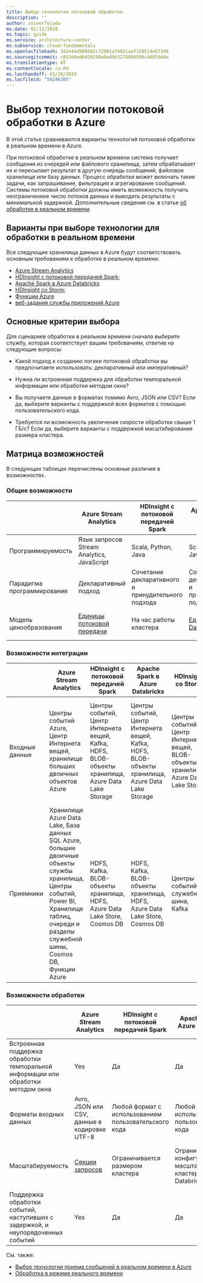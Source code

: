 ```yaml
---
title: Выбор технологии потоковой обработки
description: ''
author: zoinerTejada
ms.date: 02/12/2018
ms.topic: guide
ms.service: architecture-center
ms.subservice: cloud-fundamentals
ms.openlocfilehash: 342e44d960682c72901a7482caaf328514eb73d8
ms.sourcegitcommit: c053e6edb429299a0ad9b327888d596c48859d4a
ms.translationtype: HT
ms.contentlocale: ru-RU
ms.lasthandoff: 03/20/2019
ms.locfileid: "58246305"
---
```

# <a name="choosing-a-stream-processing-technology-in-azure"></a>Выбор технологии потоковой обработки в Azure

В этой статье сравниваются варианты технологий потоковой обработки в реальном времени в Azure.

При потоковой обработке в реальном времени система получает сообщения из очередей или файлового хранилища, затем обрабатывает их и пересылает результат в другую очередь сообщений, файловое хранилище или базу данных. Процесс обработки может включать такие задачи, как запрашивание, фильтрация и агрегирование сообщений. Системы потоковой обработки должны иметь возможность получать неограниченное число потоков данных и выводить результаты с минимальной задержкой. Дополнительные сведения см. в статье [об обработке в реальном времени](../big-data/real-time-processing.md).

<!-- markdownlint-disable MD026 -->

## <a name="what-are-your-options-when-choosing-a-technology-for-real-time-processing"></a>Варианты при выборе технологии для обработки в реальном времени

<!-- markdownlint-enable MD026 -->

Все следующие хранилища данных в Azure будут соответствовать основным требованиям к обработке в реальном времени:

- [Azure Stream Analytics](/azure/stream-analytics/)
- [HDInsight с потоковой передачей Spark](/azure/hdinsight/spark/apache-spark-streaming-overview);
- [Apache Spark в Azure Databricks](/azure/azure-databricks/)
- [HDInsight со Storm](/azure/hdinsight/storm/apache-storm-overview);
- [Функции Azure](/azure/azure-functions/functions-overview)
- [веб-задания службы приложений Azure](/azure/app-service/web-sites-create-web-jobs)

## <a name="key-selection-criteria"></a>Основные критерии выбора

Для сценариев обработки в реальном времени сначала выберите службу, которая соответствует вашим требованиям, ответив на следующие вопросы:

- Какой подход к созданию логики потоковой обработки вы предпочитаете использовать: декларативный или императивный?

- Нужна ли встроенная поддержка для обработки темпоральной информации или обработки методом окна?

- Вы получаете данные в форматах помимо Avro, JSON или CSV? Если да, выберите варианты с поддержкой всех форматов с помощью пользовательского кода.

- Требуется ли возможность увеличения скорости обработки свыше 1 ГБ/с? Если да, выберите варианты с поддержкой масштабирования размера кластера.

## <a name="capability-matrix"></a>Матрица возможностей

В следующих таблицах перечислены основные различия в возможностях.

### <a name="general-capabilities"></a>Общие возможности

| | Azure Stream Analytics | HDInsight с потоковой передачей Spark | Apache Spark в Azure Databricks | HDInsight со Storm | Функции Azure | Веб-задания службы приложений Azure |
| --- | --- | --- | --- | --- | --- | --- |
| Программируемость | Язык запросов Stream Analytics, JavaScript | Scala, Python, Java | Scala, Python, Java, R | Java, C# | C#, F#, Node.js | C#, Node.js, PHP, Java, Python |
| Парадигма программирования | Декларативный подход | Сочетание декларативного и принудительного подхода | Сочетание декларативного и принудительного подхода | Императивная | Императивная | Императивная |
| Модель ценообразования | [Единицы потоковой передачи](https://azure.microsoft.com/pricing/details/stream-analytics/) | На час работы кластера | [Единицы Databricks](https://azure.microsoft.com/pricing/details/databricks/) | На час работы кластера | За выполнение функции и использование ресурсов | За час согласно плану службы приложений |  

### <a name="integration-capabilities"></a>Возможности интеграции

| | Azure Stream Analytics | HDInsight с потоковой передачей Spark | Apache Spark в Azure Databricks | HDInsight со Storm | Функции Azure | Веб-задания службы приложений Azure |
| --- | --- | --- | --- | --- | --- | --- |
| Входные данные | Центры событий Azure, Центр Интернета вещей, хранилище больших двоичных объектов Azure  | Центры событий, Центр Интернета вещей, Kafka, HDFS, BLOB-объекты хранилища, Azure Data Lake Storage  | Центры событий, Центр Интернета вещей, Kafka, HDFS, BLOB-объекты хранилища, Azure Data Lake Storage  | Центры событий, Центр Интернета вещей, BLOB-объекты хранилища, Azure Data Lake Store  | [Поддерживаемые привязки](/azure/azure-functions/functions-triggers-bindings#supported-bindings) | Служебная шина, очереди хранилища, BLOB-объекты хранилища, Центры событий, веб-перехватчики, Cosmos DB, служба файлов |
| Приемники |  Хранилище Azure Data Lake, База данных SQL Azure, большие двоичные объекты службы хранилища, Центры событий, Power BI, Хранилище таблиц, очереди и разделы служебной шины, Cosmos DB, Функции Azure  | HDFS, Kafka, BLOB-объекты хранилища, HDFS, Azure Data Lake Store, Cosmos DB | HDFS, Kafka, BLOB-объекты хранилища, HDFS, Azure Data Lake Store, Cosmos DB | Центры событий, служебная шина, Kafka | [Поддерживаемые привязки](/azure/azure-functions/functions-triggers-bindings#supported-bindings) | Служебная шина, очереди хранилища, BLOB-объекты хранилища, Центры событий, веб-перехватчики, Cosmos DB, служба файлов |

### <a name="processing-capabilities"></a>Возможности обработки

| | Azure Stream Analytics | HDInsight с потоковой передачей Spark | Apache Spark в Azure Databricks | HDInsight со Storm | Функции Azure | Веб-задания службы приложений Azure |
| --- | --- | --- | --- | --- | --- | --- |
| Встроенная поддержка обработки темпоральной информации или обработки методом окна | Yes | Да | Да | Да | Нет  | Нет  |
| Форматы входных данных | Avro, JSON или CSV, данные в кодировке UTF-8 | Любой формат с использованием пользовательского кода | Любой формат с использованием пользовательского кода | Любой формат с использованием пользовательского кода | Любой формат с использованием пользовательского кода | Любой формат с использованием пользовательского кода |
| Масштабируемость | [Секции запросов](/azure/stream-analytics/stream-analytics-parallelization) | Ограничивается размером кластера | Ограничивается конфигурацией масштабирования кластера Databricks | Ограничивается размером кластера | До 200 экземпляров приложений-функций, обрабатываемых одновременно | Ограничивается емкостью, предоставляемой согласно плану службы приложений |
| Поддержка обработки событий, наступивших с задержкой, и неупорядоченных событий | Yes | Да | Да | Да | Нет  | Нет  |

См. также:

- [Выбор технологии приема сообщений в реальном времени в Azure](./real-time-ingestion.md)
- [Обработка в режиме реального времени](../big-data/real-time-processing.md)
